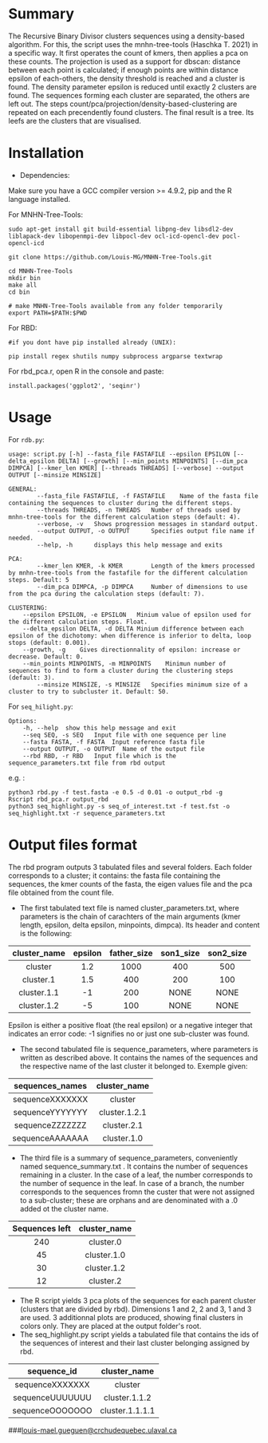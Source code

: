 # Summary

The Recursive Binary Divisor clusters sequences using a density-based algorithm. For this, the script uses the mnhn-tree-tools (Haschka T. 2021) in a specific way. It first operates the count of kmers, then applies a pca on these counts. The projection is used as a support for dbscan: distance between each point is calculated; if enough points are within distance epsilon of each-others, the density threshold is reached and a cluster is found. The density parameter epsilon is reduced until exactly 2 clusters are found. The sequences forming each cluster are separated, the others are left out. The steps count/pca/projection/density-based-clustering are repeated on each precendently found clusters. The final result is a tree. Its leefs are the clusters that are visualised.

# Installation

* Dependencies:

Make sure you have a GCC compiler version >= 4.9.2, pip and the R language installed.

For MNHN-Tree-Tools:

```
sudo apt-get install git build-essential libpng-dev libsdl2-dev liblapack-dev libopenmpi-dev libpocl-dev ocl-icd-opencl-dev pocl-opencl-icd

git clone https://github.com/Louis-MG/MNHN-Tree-Tools.git

cd MNHN-Tree-Tools
mkdir bin
make all
cd bin

# make MNHN-Tree-Tools available from any folder temporarily
export PATH=$PATH:$PWD
```

For RBD:

```
#if you dont have pip installed already (UNIX):

pip install regex shutils numpy subprocess argparse textwrap
```

For rbd_pca.r, open R in the console and paste:

```
install.packages('ggplot2', 'seqinr')
```

# Usage

For `rdb.py`:
```
usage: script.py [-h] --fasta_file FASTAFILE --epsilon EPSILON [--delta_epsilon DELTA] [--growth] [--min_points MINPOINTS] [--dim_pca DIMPCA] [--kmer_len KMER] [--threads THREADS] [--verbose] --output OUTPUT [--minsize MINSIZE]

GENERAL:
        --fasta_file FASTAFILE, -f FASTAFILE    Name of the fasta file containing the sequences to cluster during the different steps.
        --threads THREADS, -n THREADS   Number of threads used by mnhn-tree-tools for the different calculation steps (default: 4).
        --verbose, -v   Shows progression messages in standard output.
        --output OUTPUT, -o OUTPUT      Specifies output file name if needed.
        --help, -h      displays this help message and exits 

PCA:
        --kmer_len KMER, -k KMER        Length of the kmers processed by mnhn-tree-tools from the fastafile for the different calculation steps. Default: 5
        --dim_pca DIMPCA, -p DIMPCA     Number of dimensions to use from the pca during the calculation steps (default: 7).

CLUSTERING:
	--epsilon EPSILON, -e EPSILON	Minium value of epsilon used for the different calculation steps. Float.
	--delta_epsilon DELTA, -d DELTA	Minium difference between each epsilon of the dichotomy: when difference is inferior to delta, loop stops (default: 0.001).
	--growth, -g	Gives directionnality of epsilon: increase or decrease. Default: 0.
	--min_points MINPOINTS, -m MINPOINTS	Minimun number of sequences to find to form a cluster during the clustering steps (default: 3).
        --minsize MINSIZE, -s MINSIZE   Specifies minimum size of a cluster to try to subcluster it. Default: 50.
```

For `seq_hilight.py`:
```
Options:
	-h, --help	show this help message and exit
	--seq SEQ, -s SEQ	Input file with one sequence per line
	--fasta FASTA, -f FASTA	 Input reference fasta file
	--output OUTPUT, -o OUTPUT	Name of the output file
	--rbd RBD, -r RBD	Input file which is the sequence_parameters.txt file from rbd output
```

e.g. :
``` 
python3 rbd.py -f test.fasta -e 0.5 -d 0.01 -o output_rbd -g
Rscript rbd_pca.r output_rbd
python3 seq_highlight.py -s seq_of_interest.txt -f test.fst -o seq_highlight.txt -r sequence_parameters.txt
```

# Output files format

The rbd program outputs 3 tabulated files and several folders. Each folder corresponds to a cluster; it contains: the fasta file 
containing the sequences, the kmer counts of the fasta, the eigen values file and the pca file obtained from the count file. 

* The first tabulated text file is named cluster_parameters.txt, where parameters is the chain of carachters of the main arguments (kmer length, 
epsilon, delta epsilon, minpoints, dimpca). Its header and content is the following:

|cluster_name|epsilon|father_size|son1_size|son2_size|
|:----------:|:-----:|:---------:|:-------:|:-------:|
|cluster|1.2|1000|400|500|
|cluster.1|1.5|400|200|100|	
|cluster.1.1|-1|200|NONE|NONE|
|cluster.1.2|-5|100|NONE|NONE|

Epsilon  is either a positive float (the real epsilon) or a negative integer that indicates an error code: -1 signifies no or just one sub-cluster was found.
 
* The second tabulated file is sequence_parameters, where parameters is written as described above. It contains the names of the 
sequences and the respective name of the last cluster it belonged to. Exemple given:

|sequences_names|cluster_name|
|:-------------:|:-----:|
|sequenceXXXXXXX|cluster|
|sequenceYYYYYYY|cluster.1.2.1|
|sequenceZZZZZZZ|cluster.2.1|
|sequenceAAAAAAA|cluster.1.0|

* The third file is a summary of sequence_parameters, conveniently named sequence_summary.txt . It contains the number of sequences 
remaining in a cluster. In the case of a leaf, the number corresponds to the number of sequence in the leaf. In case of a branch, the 
number corresponds to the sequences fromn the custer that were not assigned to a sub-cluster; these are orphans and are denominated with a .0 added ot the cluster name.  

|Sequences left|cluster_name|
|:-:|:--------:|
|240|cluster.0|
|45|cluster.1.0|
|30|cluster.1.2|
|12|cluster.2|

* The R script yields 3 pca plots of the sequences for each parent cluster (clusters that are divided by rbd). Dimensions 1 and 2, 2 and 3, 1 and 3 are used. 3 additionnal plots are produced, showing final clusters in colors only. They are placed at the output folder's root. 
* The seq_highlight.py script yields a tabulated file that contains the ids of the sequences of interest and their last cluster belonging assigned by rbd.

|sequence_id|cluster_name|
|:---------:|:----------:|
|sequenceXXXXXXX|cluster|
|sequenceUUUUUUU|cluster.1.1.2|
|sequenceOOOOOOO|cluster.1.1.1.1|


###louis-mael.gueguen@crchudequebec.ulaval.ca
